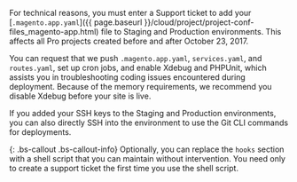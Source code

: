 For technical reasons, you must enter a Support ticket to add your [`.magento.app.yaml`]({{ page.baseurl }}/cloud/project/project-conf-files_magento-app.html) file to Staging and Production environments. This affects all Pro projects created before and after October 23, 2017.

You can request that we push `.magento.app.yaml`, `services.yaml`, and `routes.yaml`, set up cron jobs, and enable Xdebug and PHPUnit, which assists you in troubleshooting coding issues encountered during deployment. Because of the memory requirements, we recommend you disable Xdebug before your site is live.

If you added your SSH keys to the Staging and Production environments, you can also directly SSH into the environment to use the Git CLI commands for deployments.

{: .bs-callout .bs-callout-info}
Optionally, you can replace the `hooks` section with a shell script that you can maintain without intervention. You need only to create a support ticket the first time you use the shell script.
